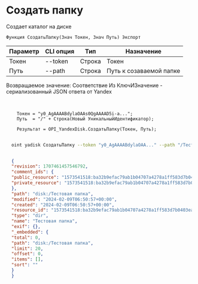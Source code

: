 ﻿---
sidebar_position: 2
---

# Создать папку
 Создает каталог на диске



`Функция СоздатьПапку(Знач Токен, Знач Путь) Экспорт`

  | Параметр | CLI опция | Тип | Назначение |
  |-|-|-|-|
  | Токен | --token | Строка | Токен |
  | Путь | --path | Строка | Путь к созаваемой папке |

  
  Возвращаемое значение:   Соответствие Из КлючИЗначение - сериализованный JSON ответа от Yandex

<br/>




```bsl title="Пример кода"
    Токен = "y0_AgAAAABdylaOAAs0QgAAAAD5i-a...";
    Путь  = "/" + Строка(Новый УникальныйИдентификатор);

    Результат = OPI_YandexDisk.СоздатьПапку(Токен, Путь);
```



```sh title="Пример команды CLI"
    
  oint yadisk СоздатьПапку --token "y0_AgAAAABdylaOAA..." --path "/Тестовая папка"

```

```json title="Результат"
  
  {
  "revision": 1707461457546792,
  "comment_ids": {
  "public_resource": "1573541518:ba32b9efac79ab1b04707a4278a1ff583d7b0403ea306035f1b910e56c6ef3ac",
  "private_resource": "1573541518:ba32b9efac79ab1b04707a4278a1ff583d7b0403ea306035f1b910e56c6ef3ac"
  },
  "path": "disk:/Тестовая папка",
  "modified": "2024-02-09T06:50:57+00:00",
  "created": "2024-02-09T06:50:57+00:00",
  "resource_id": "1573541518:ba32b9efac79ab1b04707a4278a1ff583d7b0403ea306035f1b910e56c6ef3ac",
  "type": "dir",
  "name": "Тестовая папка",
  "exif": {},
  "_embedded": {
  "total": 0,
  "path": "disk:/Тестовая папка",
  "limit": 20,
  "offset": 0,
  "items": [],
  "sort": ""
  }
  }
  

```
